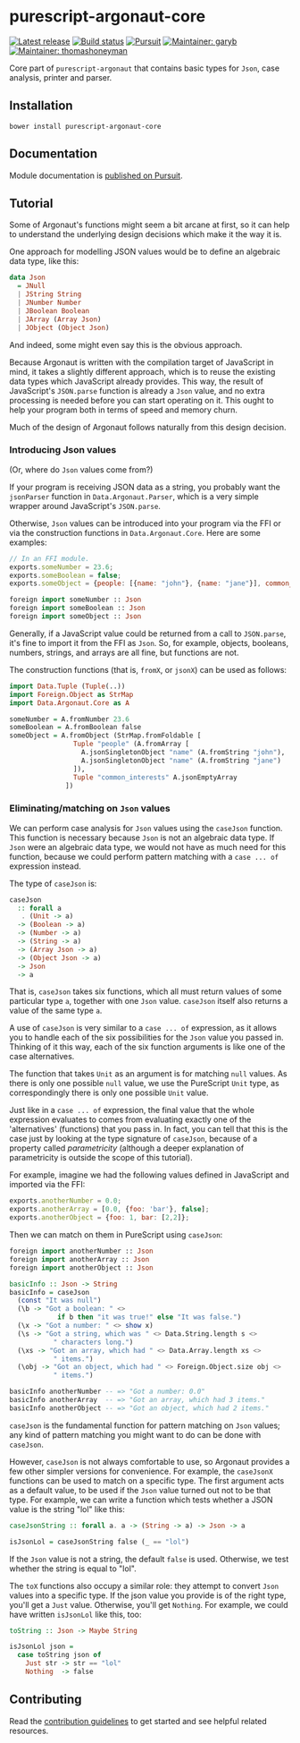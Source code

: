 # purescript-argonaut-core

[![Latest release](http://img.shields.io/github/release/purescript-contrib/purescript-argonaut-core.svg)](https://github.com/purescript-contrib/purescript-argonaut-core/releases)
[![Build status](https://travis-ci.org/purescript-contrib/purescript-argonaut-core.svg?branch=master)](https://travis-ci.org/purescript-contrib/purescript-argonaut-core)
[![Pursuit](http://pursuit.purescript.org/packages/purescript-argonaut-core/badge)](http://pursuit.purescript.org/packages/purescript-argonaut-core/)
[![Maintainer: garyb](https://img.shields.io/badge/maintainer-garyb-lightgrey.svg)](http://github.com/garyb)
[![Maintainer: thomashoneyman](https://img.shields.io/badge/maintainer-thomashoneyman-lightgrey.svg)](http://github.com/thomashoneyman)

Core part of `purescript-argonaut` that contains basic types for `Json`, case analysis, printer and parser.

## Installation

```shell
bower install purescript-argonaut-core
```

## Documentation

Module documentation is [published on Pursuit](http://pursuit.purescript.org/packages/purescript-argonaut-core).

## Tutorial

Some of Argonaut's functions might seem a bit arcane at first, so it can help
to understand the underlying design decisions which make it the way it is.

One approach for modelling JSON values would be to define an algebraic data
type, like this:

```purescript
data Json
  = JNull
  | JString String
  | JNumber Number
  | JBoolean Boolean
  | JArray (Array Json)
  | JObject (Object Json)
```

And indeed, some might even say this is the obvious approach.

Because Argonaut is written with the compilation target of JavaScript in mind,
it takes a slightly different approach, which is to reuse the existing data
types which JavaScript already provides. This way, the result of JavaScript's
`JSON.parse` function is already a `Json` value, and no extra processing is
needed before you can start operating on it. This ought to help your program
both in terms of speed and memory churn.

Much of the design of Argonaut follows naturally from this design decision.

### Introducing Json values

(Or, where do `Json` values come from?)

If your program is receiving JSON data as a string, you probably want the
`jsonParser` function in `Data.Argonaut.Parser`, which is a very simple wrapper
around JavaScript's `JSON.parse`.

Otherwise, `Json` values can be introduced into your program via the FFI or via
the construction functions in `Data.Argonaut.Core`. Here are some examples:

```javascript
// In an FFI module.
exports.someNumber = 23.6;
exports.someBoolean = false;
exports.someObject = {people: [{name: "john"}, {name: "jane"}], common_interests: []};
```

```purescript
foreign import someNumber :: Json
foreign import someBoolean :: Json
foreign import someObject :: Json
```

Generally, if a JavaScript value could be returned from a call to `JSON.parse`,
it's fine to import it from the FFI as `Json`. So, for example, objects,
booleans, numbers, strings, and arrays are all fine, but functions are not.

The construction functions (that is, `fromX`, or `jsonX`) can be used as
follows:

```purescript
import Data.Tuple (Tuple(..))
import Foreign.Object as StrMap
import Data.Argonaut.Core as A

someNumber = A.fromNumber 23.6
someBoolean = A.fromBoolean false
someObject = A.fromObject (StrMap.fromFoldable [
                Tuple "people" (A.fromArray [
                  A.jsonSingletonObject "name" (A.fromString "john"),
                  A.jsonSingletonObject "name" (A.fromString "jane")
                ]),
                Tuple "common_interests" A.jsonEmptyArray
              ])
```

### Eliminating/matching on `Json` values

We can perform case analysis for `Json` values using the `caseJson` function.
This function is necessary because `Json` is not an algebraic data type. If
`Json` were an algebraic data type, we would not have as much need for this
function, because we could perform pattern matching with a `case ... of`
expression instead.

The type of `caseJson` is:

```purescript
caseJson
  :: forall a
   . (Unit -> a)
  -> (Boolean -> a)
  -> (Number -> a)
  -> (String -> a)
  -> (Array Json -> a)
  -> (Object Json -> a)
  -> Json
  -> a
```

That is, `caseJson` takes six functions, which all must return values of some
particular type `a`, together with one `Json` value. `caseJson` itself also
returns a value of the same type `a`.

A use of `caseJson` is very similar to a `case ... of` expression, as it allows
you to handle each of the six possibilities for the `Json` value you passed in. Thinking of it this way, each of the six function arguments is like one of the
case alternatives.

The function that takes `Unit` as an argument is for matching `null` values. As there is only one possible `null` value, we use the PureScript `Unit` type, as correspondingly there is only one possible `Unit` value.

Just like in a `case ... of` expression, the final value
that the whole expression evaluates to comes from evaluating exactly one of the
'alternatives' (functions) that you pass in. In fact, you can tell that this
is the case just by looking at the type signature of `caseJson`, because of a
property called *parametricity* (although a deeper explanation of parametricity
is outside the scope of this tutorial).

For example, imagine we had the following values defined in JavaScript and
imported via the FFI:

```javascript
exports.anotherNumber = 0.0;
exports.anotherArray = [0.0, {foo: 'bar'}, false];
exports.anotherObject = {foo: 1, bar: [2,2]};
```

Then we can match on them in PureScript using `caseJson`:

```purescript
foreign import anotherNumber :: Json
foreign import anotherArray :: Json
foreign import anotherObject :: Json

basicInfo :: Json -> String
basicInfo = caseJson
  (const "It was null")
  (\b -> "Got a boolean: " <>
            if b then "it was true!" else "It was false.")
  (\x -> "Got a number: " <> show x)
  (\s -> "Got a string, which was " <> Data.String.length s <>
           " characters long.")
  (\xs -> "Got an array, which had " <> Data.Array.length xs <>
           " items.")
  (\obj -> "Got an object, which had " <> Foreign.Object.size obj <>
           " items.")
```

```purescript
basicInfo anotherNumber -- => "Got a number: 0.0"
basicInfo anotherArray  -- => "Got an array, which had 3 items."
basicInfo anotherObject -- => "Got an object, which had 2 items."
```

`caseJson` is the fundamental function for pattern matching on `Json` values;
any kind of pattern matching you might want to do can be done with `caseJson`.

However, `caseJson` is not always comfortable to use, so Argonaut provides a
few other simpler versions for convenience. For example, the `caseJsonX`
functions can be used to match on a specific type. The first argument acts as a
default value, to be used if the `Json` value turned out not to be that type.
For example, we can write a function which tests whether a JSON value is the
string "lol" like this:

```purescript
caseJsonString :: forall a. a -> (String -> a) -> Json -> a

isJsonLol = caseJsonString false (_ == "lol")
```

If the `Json` value is not a string, the default `false` is used. Otherwise,
we test whether the string is equal to "lol".

The `toX` functions also occupy a similar role: they attempt to convert `Json`
values into a specific type. If the json value you provide is of the right
type, you'll get a `Just` value. Otherwise, you'll get `Nothing`. For example,
we could have written `isJsonLol` like this, too:

```purescript
toString :: Json -> Maybe String

isJsonLol json =
  case toString json of
    Just str -> str == "lol"
    Nothing  -> false
```

## Contributing

Read the [contribution guidelines](https://github.com/purescript-contrib/purescript-argonaut-core/blob/master/.github/contributing.md) to get started and see helpful related resources.
